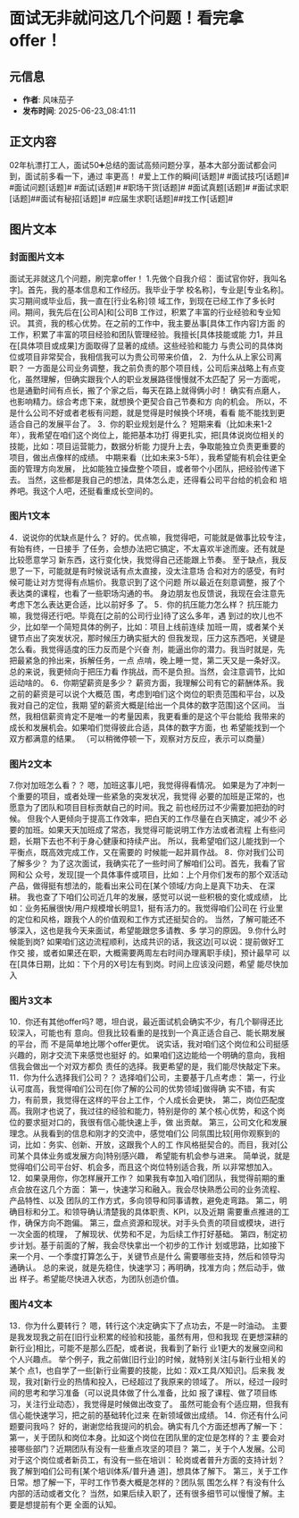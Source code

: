 # 面试无非就问这几个问题！看完拿offer！

## 元信息
- **作者**: 风味茄子
- **发布时间**: 2025-06-23_08:41:11

## 正文内容

02年杭漂打工人，面试50➕总结的面试高频问题分享，基本大部分面试都会问到，面试前多看一下，通过
率更高！
#爱上工作的瞬间[话题]# #面试技巧[话题]# #面试问题[话题]# #面试[话题]#
#职场干货[话题]# #面试真题[话题]# #面试求职[话题]##面试有秘招[话题]# #应届生求职[话题]##找工作[话题]#

## 图片文本

### 封面图片文本

面试无非就这几个问题，刷完拿offer！
1.先做个自我介绍：
面试官你好，我叫名字]。首先，我的基本信息和工作经历。我毕业于学
校名称]，专业是[专业名称]。实习期间或毕业后，我一直在[行业名称]领
域工作，到现在已经工作了多长时间。期间，我先后在[公司A]和[公司B
工作过，积累了丰富的行业经验和专业知识。
其资，我的核心优势。在之前的工作中，我主要丛事[具体工作内容]方面
的工作，积累了丰富的项目经验和团队管理经验。我擅长[具体技能或能
力1，并且在[具体项目或成果]方面取得了显著的成绩。这些经验和能力
与贵公司的具体岗位或项目非常契合，我相信我可以为贵公司带来价值，
2．为什么从上家公司离职？
一方面是公司业务调整，我之前负责的那个项目线，公司后来战略上有点变
化，虽然理解，但确实跟我个人的职业发展路径慢慢就不太匹配了
另一方面呢，也是通勤时间有点长，搬了个家之后，每天在路上就得俩小时！
确实有点磨人，也影响精力。综合考虑下来，就想换个更契合自己节奏和方
向的机会。
所以，不是什么公司不好或者老板有问题，就是觉得是时候换个环境，看看
能不能找到更适合自己的发展平台了。
3．你的职业规划是什么？
短期来看（比如未来1-2年），我希望在咱们这个岗位上，能把基本功打
得更扎实，把[具体说岗位相关的技能，比如：项目运营能力，数据分析能
力提升上去，争取能独立负责更重要的项目，做出点像样的成绩。
中期来看（比如未来3-5年），我希望能有机会往更全面的管理方向发展，
比如能独立操盘整个项目，或者带个小团队，把经验传递下去。
当然，这些都是我自己的想法，具体怎么走，还得看公司平台给的机会和
培养吧。我这个人吧，还挺看重成长空间的。

### 图片1文本

4．说说你的优缺点是什么？
好的。优点嘛，我觉得吧，可能就是做事比较专注，有始有终，一日接手
了任务，会想办法把它搞定，不太喜欢半途而废。还有就是比较愿意学习
新东西，这行变化快，我觉得自己还能跟上节奏。
至于缺点，我反思了一下，可能就是有时候说话有点太直接，没太注意场
合和对方的感受，有时候可能让对方觉得有点尴价。我意识到了这个问题
所以最近在刻意调整，报了个表达类的课程，也看了一些职场沟通的书。
身边朋友也反馈说，我现在会注意先考虑下怎么表达更合适，比以前好多
了。
5．你的抗压能力怎么样？
抗压能力嘛，我觉得还行吧。毕竟在[之前的公司行业]待了这么多年，遇
到过的坎儿也不少，比如举一个简短具体的例子，比如：项目上线前连续
加班一周，或者某个关键节点出了突发状况，那时候压力确实挺大的
但我发现，压力这东西吧，关键是怎么看。我觉得适度的压力反而是个兴奋
剂，能逼出你的潜力。我当时就是，先把最紧急的拎出来，拆解任务，一点
点啃，晚上睡一觉，第二天又是一条好汉。总的来说，我更倾向于把压力看
作挑战，而不是负担。当然，会注意调节，比如运动啥的。
6．你期望薪资是多少？
薪资方面，我理解公司有它的薪酬体系。我之前的薪资是可以说个大概范
围，考虑到咱们这个岗位的职责范围和平台，以及我对自己的定位，我期
望的薪资大概是[给出一个具体的数字范围]这个区间。
当然，我相信薪资肯定不是唯一的考量因素，我更看重的是这个平台能给
我带来的成长和发展机会。如果咱们觉得彼此合适，具体的数字方面，也
希望能找到一个双方都满意的结果。
（可以稍微停顿一下，观察对方反应，表示可以商量）

### 图片2文本

7.你对加班怎么看？？
嗯，加班这事儿吧，我觉得得看情况。
如果是为了冲刺一个重要的项目，或者处理一些紧急的突发状况，我觉得
必要的加班是正常的，也愿意为了团队和项目目标贡献自己的时间。我之
前也经历过不少需要加把劲的时候。
但我个人更倾向于提高工作效率，把白天的工作尽量在白天搞定，减少不
必要的加班。如果天天加班成了常态，我觉得可能说明工作方法或者流程
上有些问题，长期下去也不利于身心健康和持续产出。
所以，我希望咱们这儿能找到一个平衡点，既高效完成工作，又在需要的
时候能一起并肩作战。
8．你对我们公司了解多少？
为了这次面试，我确实花了一些时间了解咱们公司。首先，我看了官网和公
众号，发现[提一个具体事件或项目，比如：上个月你们发布的那个双活动
产品，做得挺有想法的，能看出来公司在[某个领域/方向上是真下功夫、
在深耕。
我也查了下咱们公司近几年的发展，感觉可以说一些积极的变化或成绩，
比如：业务拓展很快/用户规模增长明显1，挺有活力的。我觉得咱们公司在
行业里的定位和风格，跟我个人的价值观和工作方式还挺契合的。
当然，了解可能还不够深入，这也是我今天来面试，希望能跟您多请教、多
学习的原因。
9.你什么时候能到岗?
如果咱们这边流程顺利，达成共识的话，我这边[可以说：提前做好工作交
接，或者如果还在职，大概需要两周左右时间办理离职手续]，预计最早可
以在[具体日期，比如：下个月的X号]左有到岗。时间上应该没问题，希望
能尽快加入

### 图片3文本

10．你还有其他offer吗?
嗯，坦白说，最近面试机会确实不少，有几个聊得还比较深入，可能也有
意向。但我比较看重的是找到一个真正适合自己、能长期发展的平台，而
不是简单地比哪个offer更优。
说实话，我对咱们这个岗位和公司挺感兴趣的，刚才交流下来感觉也挺好
的。如果咱们这边能给一个明确的意向，我相信我会做出一个对双方都负
责任的选择。我更希望的是，我们能尽快敲定下来。
11．你为什么选择我们公司？？
选择咱们公司，主要基于几点考虑：
第一，行业认可度高，我觉得咱们公司在[你了解的公司的优势领域]做得确
实不错，有实力，有前景，我觉得在这样的平台上工作，个人成长会更快，
第二，岗位匹配度高。我刚才也说了，我过往的经验和能力，特别是你的
某个核心优势，和这个岗位的要求挺对口的，我很有信心能快速上手，做
出贡献。
第三，公司文化和发展理念。从我看到的信息和刚才的交流中，感觉咱们公
同氛围比较[用你观察到的词，比如：务实、创新、开放，这跟我个人的工
作风格挺契合的。而目，我对[公司某个具体业务或发展方向]特别感兴趣，
希望能有机会参与进来。
简单说，就是觉得咱们公司平台好、机会多，而且这个岗位特别适合我，所
以非常想加入。
12．如果录用你，你怎样展开工作？
如果我有幸加入咱们团队，我觉得前期的重点会放在这几个方面：
第一，快速学习和融入。我会尽快熟悉公司的业务流程、产品特性、以及
团队的工作方式，多向领导和同事请教，避免走弯路。
第二，明确目标和分工。和领导确认清楚我的具体职责、KPI，以及近期
需要重点推进的工作，确保方向不跑偏。
第三，盘点资源和现状。对手头负责的项目或模块，进行一次全面的梳理，
了解现状、优势和不足，为后续工作打好基础。
第四，制定初步计划。基于前面的了解，我会尽快拿出一个初步的工作计
划或思路，比如接下来一个月、一个季度打算怎么于，关键节点是什么
需要哪些支持，然后和领导沟通确认。
总的来说，就是先稳住，快速学习；再明确，找准方向；然后动手，做出
样子。希望能尽快进入状态，为团队创造价值。

### 图片4文本

13．你为什么要转行？
嗯，转行这个决定确实下了点功去，不是一时油动。
主要是我发现我之前在[旧行业积累的经验和技能，虽然有用，但和我现
在更想深耕的新行业]相比，可能不是那么匹配，或者说，我看到了新行
业1更大的发展空间和个人兴趣点。
举个例子，我之前做[旧行业]的时候，就特别关注[与新行业相关的某个
点1，也自学了一些[新行业需要的技能，比如：双x工具/X知识]。后来我
发现，我对[新行业的热情和投入，已经超过了我原来的领域了。
所以，经过一段时间的思考和学习准备（可以说具体做了什么准备，比如
报了课程、做了项目练习，关注行业动态），我觉得是时候做出改变了。
虽然可能会有个适应期，但我有信心能快速学习，把之前的基础转化过来
在新领域做出成绩。
14．你还有什么问题要问我吗？
好的，谢谢您给我提问的机会。确实有几个方面还想再了解一下：
第一，关于团队和岗位本身。比如这个岗位在团队里的定位是怎样的？主
要会对接哪些部门？近期团队有没有一些重点攻坚的项目？
第二，关于个人发展。公司对于这个岗位或者新员工，有没有一些在培训：
轮岗或者普升方面的支持计划？我了解到咱们公司有[某个培训体系/普升通
道]，想具体了解下。
第三，关于工作日常。想了解一下，平时工作节奏大概是怎样的？团队氛
围怎么样？有没有什么内部的活动或者文化？
当然，如果后续入职了，还有很多细节可以慢慢了解。主要是想提前有个更
全面的认知。